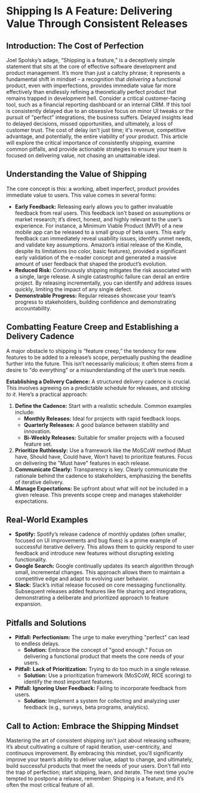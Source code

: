 # Shipping Is A Feature: Delivering Value Through Consistent Releases

## Introduction: The Cost of Perfection

Joel Spolsky’s adage, “Shipping is a feature,” is a deceptively simple statement that sits at the core of effective software development and product management. It’s more than just a catchy phrase; it represents a fundamental shift in mindset – a recognition that _delivering_ a functional product, even with imperfections, provides immediate value far more effectively than endlessly refining a theoretically perfect product that remains trapped in development hell. Consider a critical customer-facing tool, such as a financial reporting dashboard or an internal CRM. If this tool is consistently delayed due to an obsessive focus on minor UI tweaks or the pursuit of "perfect" integrations, the business suffers. Delayed insights lead to delayed decisions, missed opportunities, and ultimately, a loss of customer trust. The cost of delay isn't just time; it's revenue, competitive advantage, and potentially, the entire viability of your product. This article will explore the critical importance of consistently shipping, examine common pitfalls, and provide actionable strategies to ensure your team is focused on delivering value, not chasing an unattainable ideal.

## Understanding the Value of Shipping

The core concept is this: a working, albeit imperfect, product provides immediate value to users. This value comes in several forms:

- **Early Feedback:** Releasing early allows you to gather invaluable feedback from real users. This feedback isn't based on assumptions or market research; it’s direct, honest, and highly relevant to the user’s experience. For instance, a Minimum Viable Product (MVP) of a new mobile app can be released to a small group of beta users. This early feedback can immediately reveal usability issues, identify unmet needs, and validate key assumptions. Amazon’s initial release of the Kindle, despite its limitations (no color, basic features), provided a significant early validation of the e-reader concept and generated a massive amount of user feedback that shaped the product’s evolution.
- **Reduced Risk:** Continuously shipping mitigates the risk associated with a single, large release. A single catastrophic failure can derail an entire project. By releasing incrementally, you can identify and address issues quickly, limiting the impact of any single defect.
- **Demonstrable Progress:** Regular releases showcase your team’s progress to stakeholders, building confidence and demonstrating accountability.

## Combatting Feature Creep and Establishing a Delivery Cadence

A major obstacle to shipping is “feature creep,” the tendency for new features to be added to a release’s scope, perpetually pushing the deadline further into the future. This isn’t necessarily malicious; it often stems from a desire to "do everything" or a misunderstanding of the user’s true needs.

**Establishing a Delivery Cadence:** A structured delivery cadence is crucial. This involves agreeing on a predictable schedule for releases, and _sticking to it_. Here’s a practical approach:

1.  **Define the Cadence:** Start with a realistic schedule. Common examples include:
    - **Monthly Releases:** Ideal for projects with rapid feedback loops.
    - **Quarterly Releases:** A good balance between stability and innovation.
    - **Bi-Weekly Releases:** Suitable for smaller projects with a focused feature set.
2.  **Prioritize Ruthlessly:** Use a framework like the MoSCoW method (Must have, Should have, Could have, Won’t have) to prioritize features. Focus on delivering the "Must have" features in each release.
3.  **Communicate Clearly:** Transparency is key. Clearly communicate the rationale behind the cadence to stakeholders, emphasizing the benefits of iterative delivery.
4.  **Manage Expectations:** Be upfront about what will _not_ be included in a given release. This prevents scope creep and manages stakeholder expectations.

## Real-World Examples

- **Spotify:** Spotify’s release cadence of monthly updates (often smaller, focused on UI improvements and bug fixes) is a prime example of successful iterative delivery. This allows them to quickly respond to user feedback and introduce new features without disrupting existing functionality.
- **Google Search:** Google continually updates its search algorithm through small, incremental changes. This approach allows them to maintain a competitive edge and adapt to evolving user behavior.
- **Slack:** Slack’s initial release focused on core messaging functionality. Subsequent releases added features like file sharing and integrations, demonstrating a deliberate and prioritized approach to feature expansion.

## Pitfalls and Solutions

- **Pitfall:** **Perfectionism:** The urge to make everything "perfect" can lead to endless delays.
  - **Solution:** Embrace the concept of "good enough." Focus on delivering a functional product that meets the core needs of your users.
- **Pitfall:** **Lack of Prioritization:** Trying to do too much in a single release.
  - **Solution:** Use a prioritization framework (MoSCoW, RICE scoring) to identify the most important features.
- **Pitfall:** **Ignoring User Feedback:** Failing to incorporate feedback from users.
  - **Solution:** Implement a system for collecting and analyzing user feedback (e.g., surveys, beta programs, analytics).

## Call to Action: Embrace the Shipping Mindset

Mastering the art of consistent shipping isn't just about releasing software; it’s about cultivating a culture of rapid iteration, user-centricity, and continuous improvement. By embracing this mindset, you’ll significantly improve your team’s ability to deliver value, adapt to change, and ultimately, build successful products that meet the needs of your users. Don't fall into the trap of perfection; start shipping, learn, and iterate. The next time you’re tempted to postpone a release, remember: Shipping is a feature, and it’s often the most critical feature of all.

```

```
